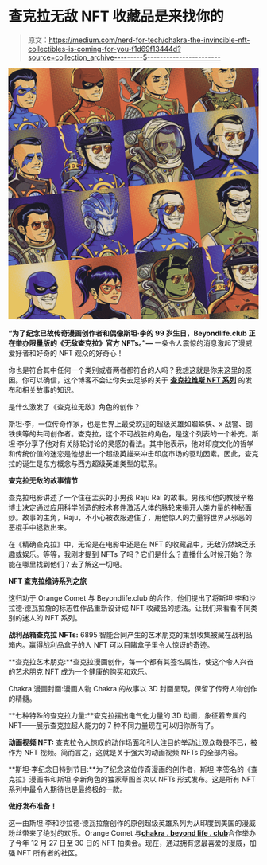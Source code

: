 # 查克拉无敌 NFT 收藏品是来找你的

> 原文：<https://medium.com/nerd-for-tech/chakra-the-invincible-nft-collectibles-is-coming-for-you-f1d69f13444d?source=collection_archive---------5----------------------->

![](img/5f6b6aa7456275b1d03a8503032a1a75.png)

**“为了纪念已故传奇漫画创作者和偶像斯坦·李的 99 岁生日，Beyondlife.club 正在举办限量版的《无敌查克拉》官方 NFTs。”—** 一条令人震惊的消息激起了漫威爱好者和好奇的 NFT 观众的好奇心！

你也是符合其中任何一个类别或者两者都符合的人吗？我想这就是你来这里的原因。你可以确信，这个博客不会让你失去足够的关于 [**查克拉维斯 NFT 系列**](https://chakra.beyondlife.club/?fsz=home) 的发布和相关故事的知识。

是什么激发了《查克拉无敌》角色的创作？

斯坦·李，一位传奇作家，也是世界上最受欢迎的超级英雄如蜘蛛侠、x 战警、钢铁侠等的共同创作者。查克拉，这个不可战胜的角色，是这个列表的一个补充。斯坦·李分享了他对有关脉轮讨论的灵感的看法。其中他表示，他对印度文化的哲学和传统价值的迷恋是他想出一个超级英雄来冲击印度市场的驱动因素。因此，查克拉的诞生是东方概念与西方超级英雄类型的联系。

**查克拉无敌的故事情节**

查克拉电影讲述了一个住在孟买的小男孩 Raju Rai 的故事。男孩和他的教授辛格博士决定通过应用科学创造的技术套件激活人体的脉轮来揭开人类力量的神秘面纱。故事的主角，Raju，不小心被衣服遮住了，用他惊人的力量将世界从邪恶的恶棍手中拯救出来。

在《精确查克拉》中，无论是在电影中还是在 NFT 的收藏品中，无敌仍然缺乏乐趣或娱乐。等等，我刚才提到 NFTs 了吗？它们是什么？直播什么时候开始？你能在哪里找到他们？去了解这一切吧。

**NFT 查克拉维诗系列之旅**

这归功于 Orange Comet 与 Beyondlife.club 的合作，他们提出了将斯坦·李和沙拉德·德瓦拉詹的标志性作品重新设计成 NFT 收藏品的想法。让我们来看看不同类别的迷人的 NFT 系列。

**战利品箱查克拉 NFTs:** 6895 智能合同产生的艺术朋克的策划收集被藏在战利品箱内。赢得战利品盒子的人 NFT 可以目睹盒子里令人惊讶的奇迹。

**查克拉艺术朋克:**查克拉漫画创作，每一个都有其签名属性，使这个令人兴奋的艺术朋克 NFT 成为一个健康的购买和欢乐。

Chakra 漫画封面:漫画人物 Chakra 的故事以 3D 封面呈现，保留了传奇人物创作的精髓。

**七种特殊的查克拉力量:**查克拉摆出电气化力量的 3D 动画，象征着专属的 NFT——展示查克拉超人能力的 7 种不同力量现在可以归你所有了。

**动画视频 NFT:** 查克拉令人惊叹的动作场面和引人注目的举动让观众敬畏不已，被作为 NFT 视频。简而言之，这就是关于强大的动画视频 NFTs 的全部内容。

**斯坦·李纪念日特别节目:**为了纪念这位传奇漫画的创作者，斯坦·李签名的《查克拉》漫画书和斯坦·李新角色的独家草图首次以 NFTs 形式发布。这是所有 NFT 系列中最令人期待也是最终极的一款。

**做好发布准备！**

这一由斯坦·李和沙拉德·德瓦拉詹创作的原创超级英雄系列为从印度到美国的漫威粉丝带来了绝对的欢乐。Orange Comet 与[**chakra . beyond life . club**](https://chakra.beyondlife.club/?fsz=home)合作举办了今年 12 月 27 日至 30 日的 NFT 拍卖会。现在，通过拥有您最喜爱的漫威，加强 NFT 所有者的社区。